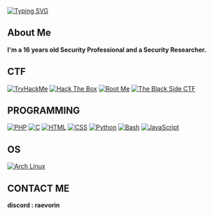 
[![Typing SVG](https://readme-typing-svg.herokuapp.com?font=courier+new&color=A2D9FF&lines=Maxence+|+Security+Researcher)](https://git.io/typing-svg)
## About Me
**I'm a 16 years old Security Professional and a Security Researcher.**

## CTF
[![TryHackMe](https://img.shields.io/badge/TryHackMe-212C42?style=for-the-badge&logo=tryhackme&logoColor=white)](https://tryhackme.com/p/Hysox)
[![Hack The Box](https://img.shields.io/badge/Hack%20The%20Box-4CAF50?style=for-the-badge&logo=hackthebox&logoColor=white)](https://app.hackthebox.com/users/1903314)
[![Root Me](https://img.shields.io/badge/Root%20Me-3D3D3D?style=for-the-badge&logo=rootme&logoColor=white)](https://www.root-me.org/Hysoxx)
[![The Black Side CTF](https://img.shields.io/badge/The%20Black%20Side%20CTF-00BFFF?style=for-the-badge&logo=appveyor&logoColor=white)](https://theblackside.fr/profil/Hysox)


## PROGRAMMING
[![PHP](https://img.shields.io/badge/PHP-777BB4?style=for-the-badge&logo=php&logoColor=white)](https://www.php.net/)
[![C](https://img.shields.io/badge/C-A8B400?style=for-the-badge&logo=c&logoColor=white)](https://en.wikipedia.org/wiki/C_(programming_language))
[![HTML](https://img.shields.io/badge/HTML-E34F26?style=for-the-badge&logo=html5&logoColor=white)](https://developer.mozilla.org/en-US/docs/Web/HTML)
[![CSS](https://img.shields.io/badge/CSS-1572B6?style=for-the-badge&logo=css3&logoColor=white)](https://developer.mozilla.org/en-US/docs/Web/CSS)
[![Python](https://img.shields.io/badge/Python-3776AB?style=for-the-badge&logo=python&logoColor=white)](https://www.python.org/)
[![Bash](https://img.shields.io/badge/Bash-4EAA25?style=for-the-badge&logo=gnubash&logoColor=white)](https://www.gnu.org/software/bash/)
[![JavaScript](https://img.shields.io/badge/JavaScript-F7DF1E?style=for-the-badge&logo=javascript&logoColor=white)](https://developer.mozilla.org/en-US/docs/Web/JavaScript)



## OS
[![Arch Linux](https://img.shields.io/badge/Arch%20Linux-1793D1?style=for-the-badge&logo=archlinux&logoColor=white)](https://archlinux.org)

## CONTACT ME 

**discord : raevorin**<br>
